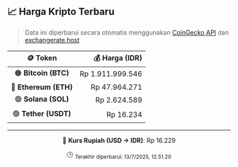 

<!-- HARGA_KRIPTO -->
## 📈 Harga Kripto Terbaru

> Data ini diperbarui secara otomatis menggunakan [CoinGecko API](https://www.coingecko.com/) dan [exchangerate.host](https://exchangerate.host/)

<div align="center">

| 🪙 Token | 💰 Harga (IDR) |
|:------:|---------------:|
| 🟠 **Bitcoin (BTC)**   | Rp 1.911.999.546 |
| 🔵 **Ethereum (ETH)**  | Rp 47.964.271 |
| 🟣 **Solana (SOL)**    | Rp 2.624.589 |
| 🟢 **Tether (USDT)**   | Rp 16.234 |

---

💱 **Kurs Rupiah (USD → IDR)**: Rp 16.229

🕒 <sub>Terakhir diperbarui: 13/7/2025, 12.51.20</sub>

</div>
<!-- /HARGA_KRIPTO -->
